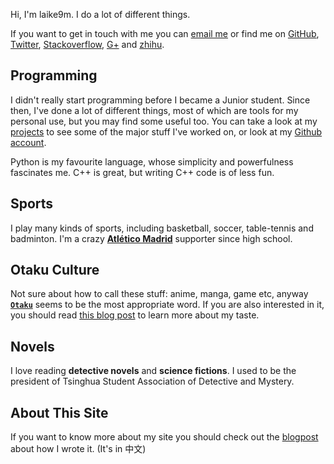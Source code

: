 Hi, I'm laike9m. I do a lot of different things.

If you want to get in touch with me you can [email
me](mailto:laike9m@gmail.com) or find me on [GitHub][], [Twitter][], [Stackoverflow][SO], [G+][] and [zhihu][].

[GitHub]: http://github.com/laike9m
[Twitter]: https://twitter.com/laike9m
[SO]: http://stackoverflow.com/users/2142577/laike9m
[G+]: https://plus.google.com/+Yaolaike9mZuo/posts
[zhihu]: http://www.zhihu.com/people/laike9m

Programming
-----------

I didn't really start programming before I became a Junior student. Since then, I've done a lot of different things, most of which are tools for my personal use, but you may find some useful too.  You can take a look at my [projects][PRO] to see some of the major stuff I've worked on, or look at my [Github account][Github].

Python is my favourite language, whose simplicity and powerfulness fascinates me. C++ is great, but writing C++ code is of less fun.

[projects]: /projects/
[ICT]: http://www.ict.ac.cn/
[PRO]: /blog/projects
[FBT]: http://friendsbt.com/

Sports
------

I play many kinds of sports, including basketball, soccer, table-tennis and badminton. I'm a crazy **[Atlético Madrid][ATM]** supporter since high school.

[ATM]: http://en.clubatleticodemadrid.com/

Otaku Culture
-------------

Not sure about how to call these stuff: anime, manga, game etc, anyway **[`Otaku`][otaku]** seems to be the most appropriate word. If you are also interested in it, you should read [this blog post][ta] to learn more about my taste.

[otaku]: http://ladyluckblues.com/
[ta]: /blog/xxx,21

Novels
------

I love reading **detective novels** and **science fictions**. I used to be the 
president of Tsinghua Student Association of Detective and Mystery.

About This Site
-----------

If you want to know more about my site you should check out the [blogpost][blog] about how I wrote it. (It's in 中文)

[blog]: http://laike9m.com/blog/permant_link,22/
